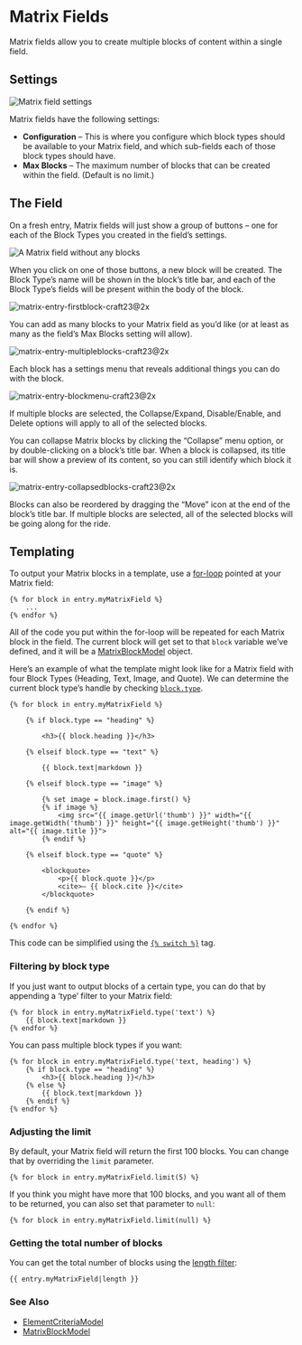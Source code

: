 # Matrix Fields

Matrix fields allow you to create multiple blocks of content within a single field.

## Settings

![Matrix field settings](https://craftcmsassets.craftcdn.com/images/docs/field-types/matrix/matrix-settings-craft23@2x.png)

Matrix fields have the following settings:

- **Configuration** – This is where you configure which block types should be available to your Matrix field, and which sub-fields each of those block types should have.
- **Max Blocks** – The maximum number of blocks that can be created within the field. (Default is no limit.)

## The Field

On a fresh entry, Matrix fields will just show a group of buttons – one for each of the Block Types you created in the field’s settings.

![A Matrix field without any blocks](https://craftcmsassets.craftcdn.com/images/docs/field-types/matrix/matrix-entry-fresh-craft23@2x.png)

When you click on one of those buttons, a new block will be created. The Block Type’s name will be shown in the block’s title bar, and each of the Block Type’s fields will be present within the body of the block.

![matrix-entry-firstblock-craft23@2x](https://craftcmsassets.craftcdn.com/images/docs/field-types/matrix/matrix-entry-firstblock-craft23@2x.png)

You can add as many blocks to your Matrix field as you’d like (or at least as many as the field’s Max Blocks setting will allow).

![matrix-entry-multipleblocks-craft23@2x](https://craftcmsassets.craftcdn.com/images/docs/field-types/matrix/matrix-entry-multipleblocks-craft23@2x.png)

Each block has a settings menu that reveals additional things you can do with the block.

![matrix-entry-blockmenu-craft23@2x](https://craftcmsassets.craftcdn.com/images/docs/field-types/matrix/matrix-entry-blockmenu-craft23@2x.png)

If multiple blocks are selected, the Collapse/Expand, Disable/Enable, and Delete options will apply to all of the selected blocks.

You can collapse Matrix blocks by clicking the “Collapse” menu option, or by double-clicking on a block’s title bar. When a block is collapsed, its title bar will show a preview of its content, so you can still identify which block it is.

![matrix-entry-collapsedblocks-craft23@2x](https://craftcmsassets.craftcdn.com/images/docs/field-types/matrix/matrix-entry-collapsedblocks-craft23@2x.png)

Blocks can also be reordered by dragging the “Move” icon at the end of the block’s title bar. If multiple blocks are selected, all of the selected blocks will be going along for the ride.

## Templating

To output your Matrix blocks in a template, use a [for-loop](http://twig.sensiolabs.org/doc/tags/for.html) pointed at your Matrix field:

```twig
{% for block in entry.myMatrixField %}
    ...
{% endfor %}
```

All of the code you put within the for-loop will be repeated for each Matrix block in the field. The current block will get set to that `block` variable we’ve defined, and it will be a [MatrixBlockModel](templating/matrixblockmodel.md) object.

Here’s an example of what the template might look like for a Matrix field with four Block Types (Heading, Text, Image, and Quote). We can determine the current block type’s handle by checking [`block.type`](templating/matrixblockmodel.md#type).

```twig
{% for block in entry.myMatrixField %}

    {% if block.type == "heading" %}

        <h3>{{ block.heading }}</h3>

    {% elseif block.type == "text" %}

        {{ block.text|markdown }}

    {% elseif block.type == "image" %}

        {% set image = block.image.first() %}
        {% if image %}
            <img src="{{ image.getUrl('thumb') }}" width="{{ image.getWidth('thumb') }}" height="{{ image.getHeight('thumb') }}" alt="{{ image.title }}">
        {% endif %}

    {% elseif block.type == "quote" %}

        <blockquote>
            <p>{{ block.quote }}</p>
            <cite>– {{ block.cite }}</cite>
        </blockquote>

    {% endif %}

{% endfor %}
```

This code can be simplified using the [`{% switch %}`](templating/switch.md) tag.

### Filtering by block type

If you just want to output blocks of a certain type, you can do that by appending a ‘type’ filter to your Matrix field:

```twig
{% for block in entry.myMatrixField.type('text') %}
    {{ block.text|markdown }}
{% endfor %}
```

You can pass multiple block types if you want:

```twig
{% for block in entry.myMatrixField.type('text, heading') %}
    {% if block.type == "heading" %}
        <h3>{{ block.heading }}</h3>
    {% else %}
        {{ block.text|markdown }}
    {% endif %}
{% endfor %}
```

### Adjusting the limit

By default, your Matrix field will return the first 100 blocks. You can change that by overriding the `limit` parameter.

```twig
{% for block in entry.myMatrixField.limit(5) %}
```

If you think you might have more that 100 blocks, and you want all of them to be returned, you can also set that parameter to `null`:

```twig
{% for block in entry.myMatrixField.limit(null) %}
```

### Getting the total number of blocks

You can get the total number of blocks using the [length filter](http://twig.sensiolabs.org/doc/filters/length.html):

```twig
{{ entry.myMatrixField|length }}
```

### See Also

- [ElementCriteriaModel](templating/elementcriteriamodel.md)
- [MatrixBlockModel](templating/matrixblockmodel.md)

